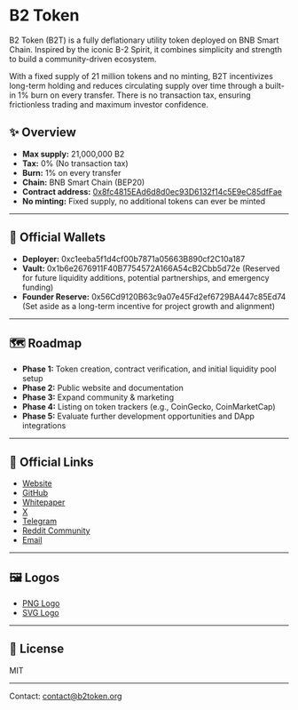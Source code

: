 # B2 Token

B2 Token (B2T) is a fully deflationary utility token deployed on BNB Smart Chain. Inspired by the iconic B-2 Spirit, it combines simplicity and strength to build a community-driven ecosystem.

With a fixed supply of 21 million tokens and no minting, B2T incentivizes long-term holding and reduces circulating supply over time through a built-in 1% burn on every transfer. There is no transaction tax, ensuring frictionless trading and maximum investor confidence.

## ✨ Overview

- **Max supply:** 21,000,000 B2
- **Tax:** 0% (No transaction tax)
- **Burn:** 1% on every transfer
- **Chain:** BNB Smart Chain (BEP20)
- **Contract address:** [0x8fc4815EAd6d8d0ec93D6132f14c5E9eC85dfFae](https://bscscan.com/token/0x8fc4815EAd6d8d0ec93D6132f14c5E9eC85dfFae)
- **No minting:** Fixed supply, no additional tokens can ever be minted

---

## 💼 Official Wallets

- **Deployer:** 0xc1eeba5f1d4cf00b7871a05663B890cf2C10a187
- **Vault:** 0x1b6e2676911F40B7754572A166A54cB2Cbb5d72e (Reserved for future liquidity additions, potential partnerships, and emergency funding)
- **Founder Reserve:** 0x56Cd9120B63c9a07e45Fd2ef6729BA447c85Ed74 (Set aside as a long-term incentive for project growth and alignment)

---

## 🗺 Roadmap

- **Phase 1:** Token creation, contract verification, and initial liquidity pool setup
- **Phase 2:** Public website and documentation
- **Phase 3:** Expand community & marketing
- **Phase 4:** Listing on token trackers (e.g., CoinGecko, CoinMarketCap)
- **Phase 5:** Evaluate further development opportunities and DApp integrations

---

## 🔗 Official Links

- [Website](https://b2token.org)
- [GitHub](https://github.com/B2-Token/B2T)
- [Whitepaper](https://github.com/B2-Token/B2T/blob/main/docs/B2T_Whitepaper.pdf)
- [X](https://x.com/b2token)
- [Telegram](https://t.me/b2token)
- [Reddit Community](https://www.reddit.com/r/B2Token/)
- [Email](mailto:contact@b2token.org)

---

## 🖼 Logos

- [PNG Logo](https://raw.githubusercontent.com/B2-Token/b2token-assets/main/B2T_logo.png)
- [SVG Logo](https://raw.githubusercontent.com/B2-Token/b2token-assets/refs/heads/main/B2T_Logo.svg)

---

## 📄 License

MIT

---

Contact: contact@b2token.org

